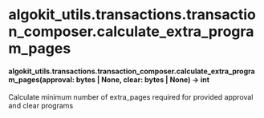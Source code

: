 # algokit_utils.transactions.transaction_composer.calculate_extra_program_pages

#### algokit_utils.transactions.transaction_composer.calculate_extra_program_pages(approval: bytes | None, clear: bytes | None) → int

Calculate minimum number of extra_pages required for provided approval and clear programs
